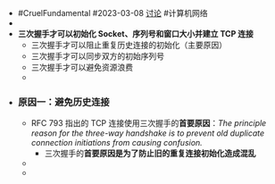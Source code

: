 - #CruelFundamental #2023-03-08 [讨论](https://github.com/CYZH1307/CruelFundamental/tree/main/homework/202303/08) #计算机网络
-
- **三次握手才可以初始化 Socket、序列号和窗口大小并建立 TCP 连接**
	- 三次握手才可以阻止重复历史连接的初始化（主要原因）
	- 三次握手才可以同步双方的初始序列号
	- 三次握手才可以避免资源浪费
	-
- ### 原因一：避免历史连接
	- RFC 793 指出的 TCP 连接使用三次握手的**首要原因**：*The principle reason for the three-way handshake is to prevent old duplicate connection initiations from causing confusion.*
		- 三次握手的**首要原因是为了防止旧的重复连接初始化造成混乱**
	-
	-